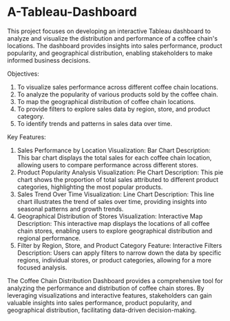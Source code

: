 # A-Tableau-Dashboard
This project focuses on developing an interactive Tableau dashboard to analyze and visualize the distribution and performance of a coffee chain's locations. The dashboard provides insights into sales performance, product popularity, and geographical distribution, enabling stakeholders to make informed business decisions.

Objectives:
1. To visualize sales performance across different coffee chain locations.
2. To analyze the popularity of various products sold by the coffee chain.
3. To map the geographical distribution of coffee chain locations.
4. To provide filters to explore sales data by region, store, and product category.
5. To identify trends and patterns in sales data over time.

Key Features:
1. Sales Performance by Location
Visualization: Bar Chart
Description: This bar chart displays the total sales for each coffee chain location, allowing users to compare performance across different stores.
2. Product Popularity Analysis
Visualization: Pie Chart
Description: This pie chart shows the proportion of total sales attributed to different product categories, highlighting the most popular products.
3. Sales Trend Over Time
Visualization: Line Chart
Description: This line chart illustrates the trend of sales over time, providing insights into seasonal patterns and growth trends.
4. Geographical Distribution of Stores
Visualization: Interactive Map
Description: This interactive map displays the locations of all coffee chain stores, enabling users to explore geographical distribution and regional performance.
5. Filter by Region, Store, and Product Category
Feature: Interactive Filters
Description: Users can apply filters to narrow down the data by specific regions, individual stores, or product categories, allowing for a more focused analysis.

The Coffee Chain Distribution Dashboard provides a comprehensive tool for analyzing the performance and distribution of coffee chain stores. By leveraging visualizations and interactive features, stakeholders can gain valuable insights into sales performance, product popularity, and geographical distribution, facilitating data-driven decision-making.
